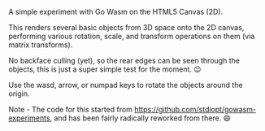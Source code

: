 A simple experiment with Go Wasm on the HTML5 Canvas (2D).

This renders several basic objects from 3D space onto the 2D canvas, performing
various rotation, scale, and transform operations on them (via matrix transforms).

No backface culling (yet), so the rear edges can be seen through the objects, this is
just a super simple test for the moment. :wink:

Use the wasd, arrow, or numpad keys to rotate the objects around the origin.

Note - The code for this started from https://github.com/stdiopt/gowasm-experiments,
and has been fairly radically reworked from there. :smile:
